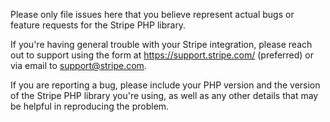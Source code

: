 Please only file issues here that you believe represent actual bugs or feature requests for the Stripe PHP library.

If you're having general trouble with your Stripe integration, please reach out to support using the form
at https://support.stripe.com/ (preferred) or via email to support@stripe.com.

If you are reporting a bug, please include your PHP version and the version of the Stripe PHP library you're using, as
well as any other details that may be helpful in reproducing the problem.
